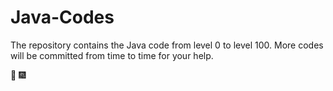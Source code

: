 # Java-Codes

The repository contains the Java code from level 0 to level 100. 
More codes will be committed from time to time for your help.

:tada: :fireworks:

